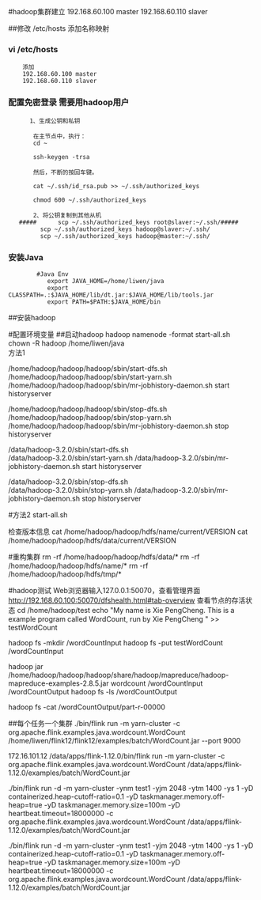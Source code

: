 
#hadoop集群建立
192.168.60.100  master
192.168.60.110  slaver

##修改 /etc/hosts 添加名称映射

###  vi /etc/hosts
        添加     
        192.168.60.100 master
        192.168.60.110 slaver
### 配置免密登录  需要用hadoop用户
          1、生成公钥和私钥
           
           在主节点中，执行：
           cd ~
           
           ssh-keygen -trsa
           
           然后，不断的按回车键。
           
           cat ~/.ssh/id_rsa.pub >> ~/.ssh/authorized_keys
           
           chmod 600 ~/.ssh/authorized_keys
           
           2、将公钥复制到其他从机
       #####      scp ~/.ssh/authorized_keys root@slaver:~/.ssh/#####
             scp ~/.ssh/authorized_keys hadoop@slaver:~/.ssh/
             scp ~/.ssh/authorized_keys hadoop@master:~/.ssh/
###   安装Java 
            #Java Env
               export JAVA_HOME=/home/liwen/java
               export CLASSPATH=.:$JAVA_HOME/lib/dt.jar:$JAVA_HOME/lib/tools.jar
               export PATH=$PATH:$JAVA_HOME/bin    
               
               
##安装hadoop

#配置环境变量
##启动hadoop
  hadoop namenode -format 
  start-all.sh    
                                                 chown -R hadoop /home/liwen/java  
方法1

/home/hadoop/hadoop/hadoop/sbin/start-dfs.sh    
/home/hadoop/hadoop/hadoop/sbin/start-yarn.sh
/home/hadoop/hadoop/hadoop/sbin/mr-jobhistory-daemon.sh start historyserver

/home/hadoop/hadoop/hadoop/sbin/stop-dfs.sh    
/home/hadoop/hadoop/hadoop/sbin/stop-yarn.sh
/home/hadoop/hadoop/hadoop/sbin/mr-jobhistory-daemon.sh stop historyserver


/data/hadoop-3.2.0/sbin/start-dfs.sh    
/data/hadoop-3.2.0/sbin/start-yarn.sh
/data/hadoop-3.2.0/sbin/mr-jobhistory-daemon.sh start historyserver

/data/hadoop-3.2.0/sbin/stop-dfs.sh    
/data/hadoop-3.2.0/sbin/stop-yarn.sh
/data/hadoop-3.2.0/sbin/mr-jobhistory-daemon.sh stop historyserver




#方法2
start-all.sh

检查版本信息
 cat /home/hadoop/hadoop/hdfs/name/current/VERSION 
 cat /home/hadoop/hadoop/hdfs/data/current/VERSION 
 
 
#重构集群
rm -rf /home/hadoop/hadoop/hdfs/data/*
rm -rf /home/hadoop/hadoop/hdfs/name/*
rm -rf /home/hadoop/hadoop/hdfs/tmp/*


#hadoop测试
Web浏览器输入127.0.0.1:50070，查看管理界面
http://192.168.60.100:50070/dfshealth.html#tab-overview
查看节点的存活状态
cd /home/hadoop/test
echo "My name is Xie PengCheng. This is a example program called WordCount, run by Xie PengCheng " >> testWordCount

hadoop fs -mkdir /wordCountInput
hadoop fs -put testWordCount /wordCountInput

hadoop jar /home/hadoop/hadoop/hadoop/share/hadoop/mapreduce/hadoop-mapreduce-examples-2.8.5.jar wordcount /wordCountInput /wordCountOutput
hadoop fs -ls /wordCountOutput

 hadoop fs -cat  /wordCountOutput/part-r-00000
 
 
 
 
##每个任务一个集群
./bin/flink run   -m yarn-cluster   -c org.apache.flink.examples.java.wordcount.WordCount  /home/liwen/flink12/flink12/examples/batch/WordCount.jar --port 9000

 
 172.16.101.12
 /data/apps/flink-1.12.0/bin/flink run   -m yarn-cluster   -c org.apache.flink.examples.java.wordcount.WordCount  /data/apps/flink-1.12.0/examples/batch/WordCount.jar 

 ./bin/flink run     -d -m yarn-cluster -ynm test1   -yjm 2048 -ytm 1400 -ys 1  -yD containerized.heap-cutoff-ratio=0.1 -yD taskmanager.memory.off-heap=true -yD taskmanager.memory.size=100m -yD heartbeat.timeout=18000000    -c org.apache.flink.examples.java.wordcount.WordCount  /data/apps/flink-1.12.0/examples/batch/WordCount.jar

   

 ./bin/flink run     -d -m yarn-cluster -ynm test1   -yjm 2048 -ytm 1400 -ys 1  -yD containerized.heap-cutoff-ratio=0.1 -yD taskmanager.memory.off-heap=true -yD taskmanager.memory.size=100m -yD heartbeat.timeout=18000000    -c org.apache.flink.examples.java.wordcount.WordCount  /data/apps/flink-1.12.0/examples/batch/WordCount.jar

